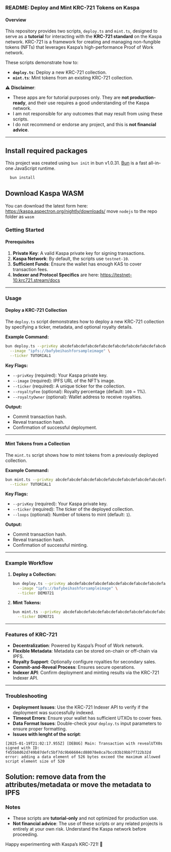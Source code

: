 ### README: Deploy and Mint KRC-721 Tokens on Kaspa 

#### Overview

This repository provides two scripts, `deploy.ts` and `mint.ts`, designed to serve as a **tutorial** for interacting with the **KRC-721 standard** on the Kaspa network. KRC-721 is a framework for creating and managing non-fungible tokens (NFTs) that leverages Kaspa’s high-performance Proof of Work network.

These scripts demonstrate how to:
- **`deploy.ts`**: Deploy a new KRC-721 collection.
- **`mint.ts`**: Mint tokens from an existing KRC-721 collection.

⚠️ **Disclaimer**:  
- These apps are for tutorial purposes only. They are **not production-ready**, and their use requires a good understanding of the Kaspa network.
- I am not responsible for any outcomes that may result from using these scripts.
- I do not recommend or endorse any project, and this is **not financial advice**.

---
## Install required packages

This project was created using `bun init` in bun v1.0.31. [Bun](https://bun.sh) is a fast all-in-one JavaScript runtime.
```bash
  bun install
```  

## Download Kaspa WASM
You can download the latest form here: https://kaspa.aspectron.org/nightly/downloads/
move `nodejs` to the repo folder as `wasm`

### Getting Started

#### Prerequisites
1. **Private Key**: A valid Kaspa private key for signing transactions.
2. **Kaspa Network**: By default, the scripts use `testnet-10`.
3. **Sufficient Funds**: Ensure the wallet has enough KAS to cover transaction fees.
4. **Indexer and Protocol Specifics** are here: https://testnet-10.krc721.stream/docs

---

### Usage

#### Deploy a KRC-721 Collection
The `deploy.ts` script demonstrates how to deploy a new KRC-721 collection by specifying a ticker, metadata, and optional royalty details.

**Example Command:**
```bash
bun deploy.ts --privKey abcdefabcdefabcdefabcdefabcdefabcdefabcdefabcdefabcdefabcdef1234 \
  --image "ipfs://bafybeihashforsampleimage" \
  --ticker TUTORIAL1
```

**Key Flags:**
- `--privKey` (required): Your Kaspa private key.
- `--image` (required): IPFS URL of the NFT’s image.
- `--ticker` (required): A unique ticker for the collection.
- `--royaltyFee` (optional): Royalty percentage (default: `100` = 1%).
- `--royaltyOwner` (optional): Wallet address to receive royalties.

**Output:**
- Commit transaction hash.
- Reveal transaction hash.
- Confirmation of successful deployment.

---

#### Mint Tokens from a Collection
The `mint.ts` script shows how to mint tokens from a previously deployed collection.

**Example Command:**
```bash
bun mint.ts --privKey abcdefabcdefabcdefabcdefabcdefabcdefabcdefabcdefabcdefabcdef1234 \
  --ticker TUTORIAL1
```

**Key Flags:**
- `--privKey` (required): Your Kaspa private key.
- `--ticker` (required): The ticker of the deployed collection.
- `--loops` (optional): Number of tokens to mint (default: `1`).

**Output:**
- Commit transaction hash.
- Reveal transaction hash.
- Confirmation of successful minting.

---

### Example Workflow

1. **Deploy a Collection:**
   ```bash
   bun deploy.ts --privKey abcdefabcdefabcdefabcdefabcdefabcdefabcdefabcdefabcdefabcdef1234 \
     --image "ipfs://bafybeihashforsampleimage" \
     --ticker DEMO721
   ```

2. **Mint Tokens:**
   ```bash
   bun mint.ts --privKey abcdefabcdefabcdefabcdefabcdefabcdefabcdefabcdefabcdefabcdef1234 \
     --ticker DEMO721
   ```

---

### Features of KRC-721
- **Decentralization**: Powered by Kaspa’s Proof of Work network.
- **Flexible Metadata**: Metadata can be stored on-chain or off-chain via IPFS.
- **Royalty Support**: Optionally configure royalties for secondary sales.
- **Commit-and-Reveal Process**: Ensures secure operations.
- **Indexer API**: Confirm deployment and minting results via the KRC-721 Indexer API.

---

### Troubleshooting
- **Deployment Issues**: Use the KRC-721 Indexer API to verify if the deployment was successfully indexed.
- **Timeout Errors**: Ensure your wallet has sufficient UTXOs to cover fees.
- **Data Format Issues**: Double-check your `deploy.ts` input parameters to ensure proper formatting.
- **Issues with lenght of the script**:
```
[2025-01-19T21:02:17.955Z] [DEBUG] Main: Transaction with revealUTX0s signed with ID: f455b8d62d749b87defc5bf7dc9b66604cd88078e8ca7bcc03b19bb7f722b32d
error: adding a data element of 526 bytes exceed the maximum allowed script element size of 520
```
Solution: remove data from the attributes/metadata or move the metadata to IPFS
---

### Notes
- These scripts are **tutorial-only** and not optimized for production use.
- **Not financial advice**: The use of these scripts or any related projects is entirely at your own risk. Understand the Kaspa network before proceeding.

Happy experimenting with Kaspa’s KRC-721! 🚀